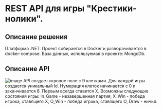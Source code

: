 # REST API для игры "Крестики-нолики".

## Описание решения
Платформа .NET.
Проект собирается в Docker и разворачивается в docker-compose.
База данных, используемая в проекте: MongoDb.

## Описание API
![image](https://user-images.githubusercontent.com/78857901/224191764-164f3f97-f853-4c49-abe9-45de069161d0.png)
API создает игровое поле с 9 клетками. Для каждой игры создается уникальный Id. 
Нумерация клеток начинается с 0 и заканчивается 8. Первым всегда ставится X. 
Возможны следующие состояния игры:
In_Game - незавершенная партия,
X_Win - победа игрока, ставящего X,
O_Win - победа игрока, ставящего O,
Draw - ничья.
